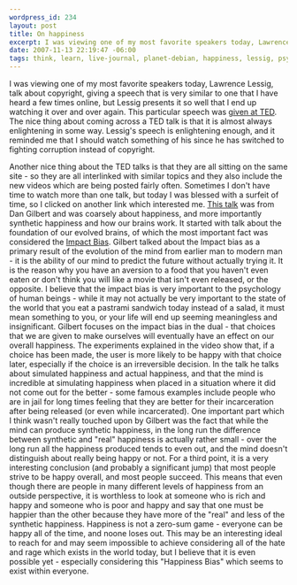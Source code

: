 ```yaml
--- 
wordpress_id: 234
layout: post
title: On happiness
excerpt: I was viewing one of my most favorite speakers today, Lawrence Lessig, talk about copyright, giving a speech that is very similar to one that I have heard a few times online, but Lessig presents it so well that I end up watching it over and over again.  This particular speech was <a href="http://www.ted.com/talks/view/id/187">given at TED</a>.    The nice thing about coming across a TED talk is that it is almost always enlightening in some way.
date: 2007-11-13 22:19:47 -06:00
tags: think, learn, live-journal, planet-debian, happiness, lessig, psychology, ted
---
```

I was viewing one of my most favorite speakers today, Lawrence Lessig, talk about copyright, giving a speech that is very similar to one that I have heard a few times online, but Lessig presents it so well that I end up watching it over and over again.  This particular speech was <a href="http://www.ted.com/talks/view/id/187">given at TED</a>.    The nice thing about coming across a TED talk is that it is almost always enlightening in some way.  Lessig's speech is enlightening enough, and it reminded me that I should watch something of his since he has switched to fighting corruption instead of copyright.

Another nice thing about the TED talks is that they are all sitting on the same site - so they are all interlinked with similar topics and they also include the new videos which are being posted fairly often.  Sometimes I don't have time to watch more than one talk, but today I was blessed with a surfeit of time, so I clicked on another link which interested me.    <a href="http://www.ted.com/index.php/talks/view/id/97">This talk</a> was from Dan Gilbert and was coarsely about happiness, and more importantly synthetic happiness and how our brains work.  It started with talk about the foundation of our evolved brains, of which the most important fact was considered the <a href="http://en.wikipedia.org/wiki/Impact_bias">Impact Bias</a>.  Gilbert talked about the Impact bias as a primary result of the evolution of the mind from earlier man to modern man - it is the ability of our mind to predict the future without actually trying it.  It is the reason why you have an aversion to a food that you haven't even eaten or don't think you will like a movie that isn't even released, or the opposite.  I believe that the impact bias is very important to the psychology of human beings - while it may not actually be very important to the state of the world that you eat a pastrami sandwich today instead of a salad, it must mean something to you, or your life will end up seeming meaningless and insignificant.   Gilbert focuses on the impact bias in the dual - that choices that we are given to make ourselves will eventually have an effect on our overall happiness.  The experiments explained in the video show that, if a choice has been made, the user is more likely to be happy with that choice later, especially if the choice is an irreversible decision.  In the talk he talks about simulated happiness and actual happiness, and that the mind is incredible at simulating happiness when placed in a situation where it did not come out for the better - some famous examples include people who are in jail for long times feeling that they are better for their incarceration after being released (or even while incarcerated).  One important part which I think wasn't really touched upon by Gilbert was the fact that while the mind can produce synthetic happiness, in the long run the difference between synthetic and "real" happiness is actually rather small - over the long run all the happiness produced tends to even out, and the mind doesn't distinguish about really being happy or not.   For a third point, it is a very interesting conclusion (and probably a significant jump) that most people strive to be happy overall, and most people succeed.  This means that even though there are people in many different levels of happiness from an outside perspective, it is worthless to look at someone who is rich and happy and someone who is poor and happy and say that one must be happier than the other because they have more of the "real" and less of the synthetic happiness.    Happiness is not a zero-sum game - everyone can be happy all of the time, and noone loses out.  This may be an interesting ideal to reach for and may seem impossible to achieve considering all of the hate and rage which exists in the world today, but I believe that it is even possible yet - especially considering this "Happiness Bias" which seems to exist within everyone.
